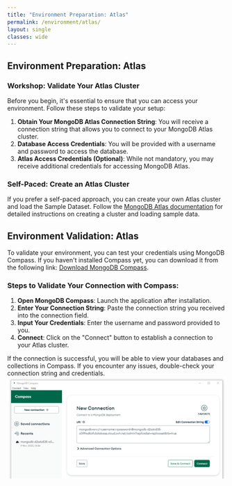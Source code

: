 ```yaml
---
title: "Environment Preparation: Atlas"
permalink: /environment/atlas/
layout: single
classes: wide
---
```


## Environment Preparation: Atlas

### Workshop: Validate Your Atlas Cluster

Before you begin, it's essential to ensure that you can access your environment. Follow these steps to validate your setup:

1. **Obtain Your MongoDB Atlas Connection String**: You will receive a connection string that allows you to connect to your MongoDB Atlas cluster.
2. **Database Access Credentials**: You will be provided with a username and password to access the database.
3. **Atlas Access Credentials (Optional)**: While not mandatory, you may receive additional credentials for accessing MongoDB Atlas.

### Self-Paced: Create an Atlas Cluster

If you prefer a self-paced approach, you can create your own Atlas cluster and load the Sample Dataset. Follow the [MongoDB Atlas documentation](https://docs.atlas.mongodb.com/getting-started/) for detailed instructions on creating a cluster and loading sample data.

## Environment Validation: Atlas

To validate your environment, you can test your credentials using MongoDB Compass. If you haven't installed Compass yet, you can download it from the following link: [Download MongoDB Compass](https://www.mongodb.com/try/download/compass).

### Steps to Validate Your Connection with Compass:

1. **Open MongoDB Compass**: Launch the application after installation.
2. **Enter Your Connection String**: Paste the connection string you received into the connection field.
3. **Input Your Credentials**: Enter the username and password provided to you.
4. **Connect**: Click on the "Connect" button to establish a connection to your Atlas cluster.

If the connection is successful, you will be able to view your databases and collections in Compass. If you encounter any issues, double-check your connection string and credentials.
![compass](../../assets/images/compass.png)
